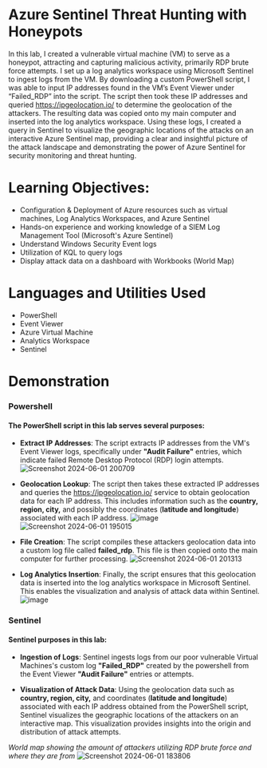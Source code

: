 # Azure Sentinel Threat Hunting with Honeypots

In this lab, I created a vulnerable virtual machine (VM) to serve as a honeypot, attracting and capturing malicious activity, primarily RDP brute force attempts. I set up a log analytics workspace using Microsoft Sentinel to ingest logs from the VM. By downloading a custom PowerShell script, I was able to input IP addresses found in the VM’s Event Viewer under “Failed_RDP” into the script. The script then took these IP addresses and queried https://ipgeolocation.io/ to determine the geolocation of the attackers. The resulting data was copied onto my main computer and inserted into the log analytics workspace. Using these logs, I created a query in Sentinel to visualize the geographic locations of the attacks on an interactive Azure Sentinel map, providing a clear and insightful picture of the attack landscape and demonstrating the power of Azure Sentinel for security monitoring and threat hunting.


# Learning Objectives:
- Configuration & Deployment of Azure resources such as virtual machines, Log Analytics Workspaces, and Azure Sentinel
- Hands-on experience and working knowledge of a SIEM Log Management Tool (Microsoft's Azure Sentinel)
- Understand Windows Security Event logs
- Utilization of KQL to query logs
- Display attack data on a dashboard with Workbooks (World Map)

# Languages and Utilities Used
- PowerShell
- Event Viewer
- Azure Virtual Machine
- Analytics Workspace
- Sentinel

# Demonstration
### Powershell
#### The PowerShell script in this lab serves several purposes:

- **Extract IP Addresses**: The script extracts IP addresses from the VM's Event Viewer logs, specifically under **"Audit Failure"** entries, which indicate failed Remote Desktop Protocol (RDP) login attempts.
![Screenshot 2024-06-01 200709](https://github.com/kamillearn/Sentinel-Attack-Map/assets/107491029/95336891-5294-4ea6-a890-42619cb6788c)

- **Geolocation Lookup**: The script then takes these extracted IP addresses and queries the https://ipgeolocation.io/ service to obtain geolocation data for each IP address. This includes information such as the **country, region, city,** and possibly the coordinates (**latitude and longitude**) associated with each IP address.
![image](https://github.com/kamillearn/Sentinel-Attack-Map/assets/107491029/6fe5488a-db67-43cd-a2fd-0f7d72aba591)
![Screenshot 2024-06-01 195015](https://github.com/kamillearn/Sentinel-Attack-Map/assets/107491029/86c2c132-0d65-4fad-8225-1a4c2b70610c)


- **File Creation**: The script compiles these attackers geolocation data into a custom log file called **failed_rdp**. This file is then copied onto the main computer for further processing.
![Screenshot 2024-06-01 201313](https://github.com/kamillearn/Sentinel-Attack-Map/assets/107491029/27602b0d-6946-44b1-a833-d7522894848e)

- **Log Analytics Insertion**: Finally, the script ensures that this geolocation data is inserted into the log analytics workspace in Microsoft Sentinel. This enables the visualization and analysis of attack data within Sentinel.
![image](https://github.com/kamillearn/Sentinel-Attack-Map/assets/107491029/209f494e-0b08-460f-a042-a755f130b950)

### Sentinel 

#### Sentinel purposes in this lab:

- **Ingestion of Logs**: Sentinel ingests logs from our poor vulnerable Virtual Machines's custom log **"Failed_RDP"** created by the powershell from the Event Viewer **"Audit Failure"** entries or attempts.

- **Visualization of Attack Data**: Using the geolocation data such as **country, region, city,** and coordinates (**latitude and longitude**) associated with each IP address obtained from the PowerShell script, Sentinel visualizes the geographic locations of the attackers on an interactive map. This visualization provides insights into the origin and distribution of attack attempts.

*World map showing the amount of attackers utilizing RDP brute force and where they are from*
![Screenshot 2024-06-01 183806](https://github.com/kamillearn/Sentinel-Attack-Map/assets/107491029/177dfd9e-7734-4fb2-a239-eeb095c2525e)

